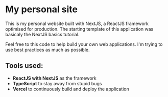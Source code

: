 # My personal site

This is my personal website built with NextJS, a ReactJS framework optimised for production. The starting template of this application was basicaly the NextJS basics tutorial. 

Feel free to this code to help build your own web applications. I'm trying to use best practices as much as possible.

## Tools used:
- **ReactJS with NextJS** as the framework
- **TypeScript** to stay away from stupid bugs
- **Vercel** to continuously build and deploy the application
